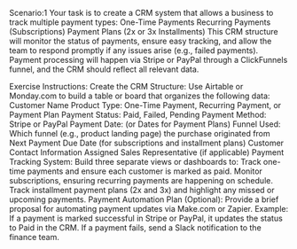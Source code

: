 Scenario:1
Your task is to create a CRM system that allows a business to track multiple payment types:
One-Time Payments
Recurring Payments (Subscriptions)
Payment Plans (2x or 3x Installments)
This CRM structure will monitor the status of payments, ensure easy tracking, and allow the team to respond promptly if any issues arise (e.g., failed payments). Payment processing will happen via Stripe or PayPal through a ClickFunnels funnel, and the CRM should reflect all relevant data.

Exercise Instructions:
Create the CRM Structure:
Use Airtable or Monday.com to build a table or board that organizes the following data:
Customer Name
Product Type: One-Time Payment, Recurring Payment, or Payment Plan
Payment Status: Paid, Failed, Pending
Payment Method: Stripe or PayPal
Payment Date: (or Dates for Payment Plans)
Funnel Used: Which funnel (e.g., product landing page) the purchase originated from
Next Payment Due Date (for subscriptions and installment plans)
Customer Contact Information
Assigned Sales Representative (if applicable)
Payment Tracking System:
Build three separate views or dashboards to:
Track one-time payments and ensure each customer is marked as paid.
Monitor subscriptions, ensuring recurring payments are happening on schedule.
Track installment payment plans (2x and 3x) and highlight any missed or upcoming payments.
Payment Automation Plan (Optional):
Provide a brief proposal for automating payment updates via Make.com or Zapier.
Example: If a payment is marked successful in Stripe or PayPal, it updates the status to Paid in the CRM. If a payment fails, send a Slack notification to the finance team.
